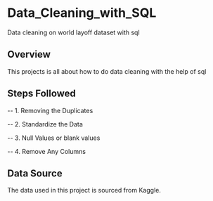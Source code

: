 # Data_Cleaning_with_SQL
Data cleaning on world layoff dataset with sql

## Overview
This projects is all about how to do data cleaning with the help of sql

## Steps Followed
-- 1. Removing the Duplicates

-- 2. Standardize the Data

-- 3. Null Values or blank values

-- 4. Remove Any Columns
## Data Source
The data used in this project is sourced from Kaggle.
